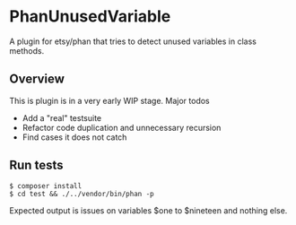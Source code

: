 # PhanUnusedVariable
A plugin for etsy/phan that tries to detect unused variables in class methods.

## Overview
This is plugin is in a very early WIP stage.
Major todos
 - Add a "real" testsuite
 - Refactor code duplication and unnecessary recursion
 - Find cases it does not catch

## Run tests

```
$ composer install
$ cd test && ./../vendor/bin/phan -p
```

Expected output is issues on variables $one to $nineteen and nothing else.
